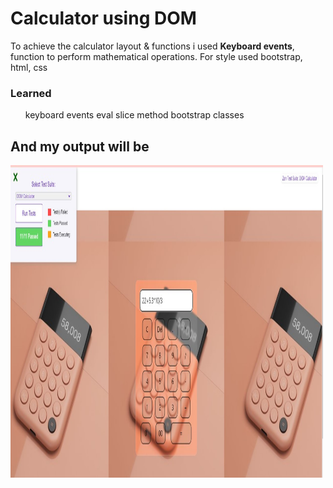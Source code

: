 <h1>Calculator using DOM</h1>
<p>To achieve the calculator layout & functions i used <b>Keyboard events</b>, function to perform mathematical operations. 
For style used bootstrap, html, css</p>
<h3>Learned</h3>
<ul>
  <il>keyboard events</il>
   <il>eval</il>
   <il>slice method</il>
  <il>bootstrap classes</il>
</ul>
<h2>And my output will be</h2>
<img src="cal_result.jpg" alt="cal" height="500" width="500">
